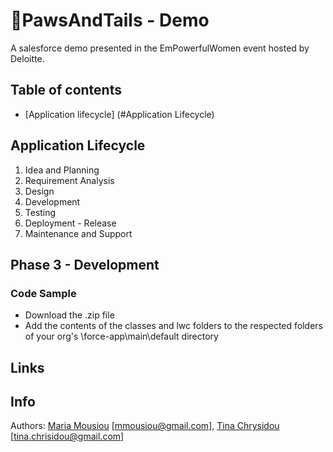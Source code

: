 # 🐶PawsAndTails - Demo
A salesforce demo presented in the EmPowerfulWomen event hosted by Deloitte.

## Table of contents
- [Application lifecycle] (#Application Lifecycle)

## Application Lifecycle
1. Idea and Planning
2. Requirement Analysis
3. Design
4. Development
5. Testing
6. Deployment - Release
7. Maintenance and Support
    

## Phase 3 - Development
  ### Code Sample
  * Download the .zip file
  * Add the contents of the classes and lwc folders to the respected folders of your org's \force-app\main\default directory

## Links

## Info 
Authors: [Maria Mousiou](https://github.com/mmousiou) [mmousiou@gmail.com], [Tina Chrysidou](https://github.com/tinachrysidou) [tina.chrisidou@gmail.com]
